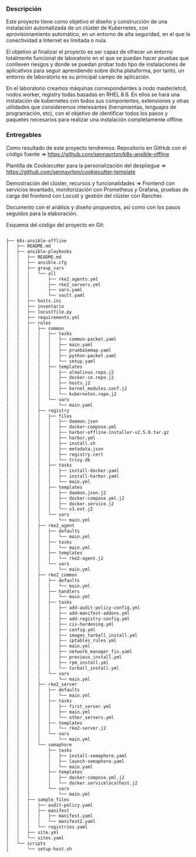 
### Descripción

Este proyecto tiene como objetivo el diseño y construcción de una instalación automatizada de un clúster de Kubernetes, con aprovisionamiento automático, en un entorno de alta seguridad, en el que la conectividad a Internet es limitada o nula.

El objetivo al finalizar el proyecto es ser capaz de ofrecer un entorno totalmente funcional de laboratorio en el que se puedan hacer pruebas que conlleven riesgos y donde se puedan probar todo tipo de instalaciones de aplicativos para seguir aprendiendo sobre dicha plataforma, por tanto, un entorno de laboratorio es su principal campo de aplicación.

En el laboratorio creamos máquinas correspondientes a nodo master/etcd, nodos worker, registry todas basadas en RHEL 8.6. En ellos se hará una instalación de kubernetes con todos sus componentes, extensiones y otras utilidades que consideremos interesantes (herramientas, lenguajes de programación, etc), con el objetivo de identificar todos los pasos y paquetes necesarios para realizar una instalación completamente offline.

### Entregables
Como resultado de este proyecto tendremos:
Repositorio en GitHub con el código fuente => https://github.com/sennayrton/k8s-ansible-offline


Plantilla de Cookiecutter para la personalización del despliegue => https://github.com/sennayrton/cookiecutter-template


Demostración del clúster, recursos y funcionalidades => Frontend con servicios levantado, monitorización con Prometheus y Grafana, pruebas de carga del frontend con Locust y gestión del clúster con Rancher.


Documento con el análisis y diseño propuestos, así como con los pasos seguidos para la elaboración.




Esquema del código del proyecto en Git:
```bash

├── k8s-ansible-offline
│   ├── README.md
│   ├── ansible-playbooks
│   │   ├── README.md
│   │   ├── ansible.cfg
│   │   ├── group_vars
│   │   │   └── all
│   │   │       ├── rke2_agents.yml
│   │   │       ├── rke2_servers.yml
│   │   │       ├── vars.yaml
│   │   │       └── vault.yaml
│   │   ├── hosts.ini
│   │   ├── inventario
│   │   ├── locustfile.py
│   │   ├── requirements.yml
│   │   ├── roles
│   │   │   ├── common
│   │   │   │   ├── tasks
│   │   │   │   │   ├── common-packet.yaml
│   │   │   │   │   ├── main.yaml
│   │   │   │   │   ├── pruebaSemap.yaml
│   │   │   │   │   ├── python-packet.yaml
│   │   │   │   │   └── setup.yaml
│   │   │   │   ├── templates
│   │   │   │   │   ├── almalinux.repo.j2
│   │   │   │   │   ├── docker-ce.repo.j2
│   │   │   │   │   ├── hosts.j2
│   │   │   │   │   ├── kernel_modules.conf.j2
│   │   │   │   │   └── kubernetes.repo.j2
│   │   │   │   └── vars
│   │   │   │       └── main.yaml
│   │   │   ├── registry
│   │   │   │   ├── files
│   │   │   │   │   ├── daemon.json
│   │   │   │   │   ├── docker-compose.yml
│   │   │   │   │   ├── harbor-offline-installer-v2.5.0.tar.gz
│   │   │   │   │   ├── harbor.yml
│   │   │   │   │   ├── install.sh
│   │   │   │   │   ├── metadata.json
│   │   │   │   │   ├── registry.cert
│   │   │   │   │   └── trivy.db
│   │   │   │   ├── tasks
│   │   │   │   │   ├── install-docker.yaml
│   │   │   │   │   ├── install-harbor.yaml
│   │   │   │   │   └── main.yml
│   │   │   │   ├── templates
│   │   │   │   │   ├── daemon.json.j2
│   │   │   │   │   ├── docker-compose.yml.j2
│   │   │   │   │   ├── docker.service.j2
│   │   │   │   │   └── v3.ext.j2
│   │   │   │   └── vars
│   │   │   │       └── main.yml
│   │   │   ├── rke2_agent
│   │   │   │   ├── defaults
│   │   │   │   │   └── main.yml
│   │   │   │   ├── tasks
│   │   │   │   │   └── main.yml
│   │   │   │   ├── templates
│   │   │   │   │   └── rke2-agent.j2
│   │   │   │   └── vars
│   │   │   │       └── main.yml
│   │   │   ├── rke2_common
│   │   │   │   ├── defaults
│   │   │   │   │   └── main.yml
│   │   │   │   ├── handlers
│   │   │   │   │   └── main.yml
│   │   │   │   ├── tasks
│   │   │   │   │   ├── add-audit-policy-config.yml
│   │   │   │   │   ├── add-manifest-addons.yml
│   │   │   │   │   ├── add-registry-config.yml
│   │   │   │   │   ├── cis-hardening.yml
│   │   │   │   │   ├── config.yml
│   │   │   │   │   ├── images_tarball_install.yml
│   │   │   │   │   ├── iptables_rules.yml
│   │   │   │   │   ├── main.yml
│   │   │   │   │   ├── network_manager_fix.yaml
│   │   │   │   │   ├── previous_install.yml
│   │   │   │   │   ├── rpm_install.yml
│   │   │   │   │   └── tarball_install.yml
│   │   │   │   └── vars
│   │   │   │       └── main.yml
│   │   │   ├── rke2_server
│   │   │   │   ├── defaults
│   │   │   │   │   └── main.yml
│   │   │   │   ├── tasks
│   │   │   │   │   ├── first_server.yml
│   │   │   │   │   ├── main.yml
│   │   │   │   │   └── other_servers.yml
│   │   │   │   ├── templates
│   │   │   │   │   └── rke2-server.j2
│   │   │   │   └── vars
│   │   │   │       └── main.yml
│   │   │   └── semaphore
│   │   │       ├── tasks
│   │   │       │   ├── install-semaphore.yaml
│   │   │       │   ├── launch-semaphore.yaml
│   │   │       │   └── main.yaml
│   │   │       ├── templates
│   │   │       │   ├── docker-compose.yml.j2
│   │   │       │   └── docker.servicelocalhost.j2
│   │   │       └── vars
│   │   │           └── main.yml
│   │   ├── sample_files
│   │   │   ├── audit-policy.yaml
│   │   │   ├── manifest
│   │   │   │   ├── manifest.yaml
│   │   │   │   └── manifest2.yaml
│   │   │   └── registries.yaml
│   │   ├── site.yml
│   │   └── sites.yaml
│   └── scripts
│       └── setup-host.sh

```
